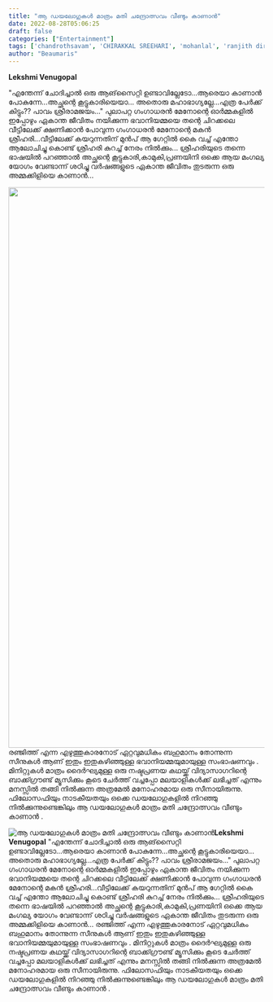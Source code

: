 ```yaml
---
title: "ആ ഡയലോഗുകൾ മാത്രം മതി ചന്ദ്രോത്സവം വീണ്ടും കാണാൻ"
date: 2022-08-28T05:06:25
draft: false
categories: ["Entertainment"]
tags: ['chandrothsavam', 'CHIRAKKAL SREEHARI', 'mohanlal', 'ranjith director']
author: "Beaumaris"
---
```


<strong>Lekshmi Venugopal</strong>

"എന്തേന്ന് ചോദിച്ചാൽ ഒരു ആങ്‌സൈറ്റി ഉണ്ടാവില്ലേടോ...ആരെയാ കാണാൻ പോകുന്നേ...അച്ഛന്റെ കൂട്ടുകാരിയെയാ...
അതൊരു മഹാഭാഗ്യല്ലേ...എത്ര പേർക്ക് കിട്ടും??
പാവം ശ്രീരാമജയം..."
പുലാപറ്റ ഗംഗാധരൻ മേനോന്റെ ഓർമ്മകളിൽ ഇപ്പോഴും ഏകാന്ത ജീവിതം നയിക്കുന്ന ഭവാനിയമ്മയെ തന്റെ ചിറക്കലെ വീട്ടിലേക്ക് ക്ഷണിക്കാൻ പോവുന്ന ഗംഗാധരൻ മേനോന്റെ മകൻ ശ്രീഹരി...വീട്ടിലേക്ക് കയറുന്നതിന് മുൻപ് ആ ഗേറ്റിൽ കൈ വച്ച് എന്തോ ആലോചിച്ചു കൊണ്ട് ശ്രീഹരി കുറച്ച് നേരം നിൽക്കും... ശ്രീഹരിയുടെ തന്നെ ഭാഷയിൽ പറഞ്ഞാൽ അച്ഛന്റെ കൂട്ടുകാരി,കാമുകി,പ്രണയിനി ഒക്കെ ആയ മംഗല്യ യോഗം വേണ്ടാന്ന് ശഠിച്ചു വർഷങ്ങളുടെ ഏകാന്ത ജീവിതം തുടരുന്ന ഒരു അമ്മക്കിളിയെ കാണാൻ...

<img class="wp-image-348700 aligncenter" src="https://cdn.boolokam.com/articles/2022/08/FWFWFF-1.jpg" alt="" width="880" height="1101" />രഞ്ജിത്ത് എന്ന എഴുത്തുകാരനോട് ഏറ്റവുമധികം ബഹുമാനം തോന്നുന്ന സീനുകൾ ആണ് ഇതും ഇതുകഴിഞ്ഞുള്ള ഭവാനിയമ്മയുമായുള്ള സംഭാഷണവും . മിനിറ്റുകൾ മാത്രം ദൈർഘ്യമുള്ള ഒരു നഷ്ടപ്രണയ കഥയ്ക്ക് വിദ്യാസാഗറിന്റെ ബാക്ക്ഗ്രൗണ്ട് മ്യൂസിക്കും കൂടെ ചേർത്ത് വച്ചപ്പോ മലയാളികൾക്ക് ലഭിച്ചത് എന്നും മനസ്സിൽ തങ്ങി നിൽക്കുന്ന അത്രമേൽ മനോഹരമായ ഒരു സീനായിരുന്നു. ഫിലോസഫിയും നാടകീയതയും ഒക്കെ ഡയലോഗുകളിൽ നിറഞ്ഞു നിൽക്കുന്നുണ്ടെങ്കിലും ആ ഡയലോഗുകൾ മാത്രം മതി ചന്ദ്രോത്സവം വീണ്ടും കാണാൻ .


![ആ ഡയലോഗുകൾ മാത്രം മതി ചന്ദ്രോത്സവം വീണ്ടും കാണാൻ](https://cdn.boolokam.com/articles/2022/08/FWFWFF-1.jpg)**Lekshmi Venugopal** "എന്തേന്ന് ചോദിച്ചാൽ ഒരു ആങ്‌സൈറ്റി ഉണ്ടാവില്ലേടോ...ആരെയാ കാണാൻ പോകുന്നേ...അച്ഛന്റെ കൂട്ടുകാരിയെയാ... അതൊരു മഹാഭാഗ്യല്ലേ...എത്ര പേർക്ക് കിട്ടും?? പാവം ശ്രീരാമജയം..." പുലാപറ്റ ഗംഗാധരൻ മേനോന്റെ ഓർമ്മകളിൽ ഇപ്പോഴും ഏകാന്ത ജീവിതം നയിക്കുന്ന ഭവാനിയമ്മയെ തന്റെ ചിറക്കലെ വീട്ടിലേക്ക് ക്ഷണിക്കാൻ പോവുന്ന ഗംഗാധരൻ മേനോന്റെ മകൻ ശ്രീഹരി...വീട്ടിലേക്ക് കയറുന്നതിന് മുൻപ് ആ ഗേറ്റിൽ കൈ വച്ച് എന്തോ ആലോചിച്ചു കൊണ്ട് ശ്രീഹരി കുറച്ച് നേരം നിൽക്കും... ശ്രീഹരിയുടെ തന്നെ ഭാഷയിൽ പറഞ്ഞാൽ അച്ഛന്റെ കൂട്ടുകാരി,കാമുകി,പ്രണയിനി ഒക്കെ ആയ മംഗല്യ യോഗം വേണ്ടാന്ന് ശഠിച്ചു വർഷങ്ങളുടെ ഏകാന്ത ജീവിതം തുടരുന്ന ഒരു അമ്മക്കിളിയെ കാണാൻ... രഞ്ജിത്ത് എന്ന എഴുത്തുകാരനോട് ഏറ്റവുമധികം ബഹുമാനം തോന്നുന്ന സീനുകൾ ആണ് ഇതും ഇതുകഴിഞ്ഞുള്ള ഭവാനിയമ്മയുമായുള്ള സംഭാഷണവും . മിനിറ്റുകൾ മാത്രം ദൈർഘ്യമുള്ള ഒരു നഷ്ടപ്രണയ കഥയ്ക്ക് വിദ്യാസാഗറിന്റെ ബാക്ക്ഗ്രൗണ്ട് മ്യൂസിക്കും കൂടെ ചേർത്ത് വച്ചപ്പോ മലയാളികൾക്ക് ലഭിച്ചത് എന്നും മനസ്സിൽ തങ്ങി നിൽക്കുന്ന അത്രമേൽ മനോഹരമായ ഒരു സീനായിരുന്നു. ഫിലോസഫിയും നാടകീയതയും ഒക്കെ ഡയലോഗുകളിൽ നിറഞ്ഞു നിൽക്കുന്നുണ്ടെങ്കിലും ആ ഡയലോഗുകൾ മാത്രം മതി ചന്ദ്രോത്സവം വീണ്ടും കാണാൻ .
